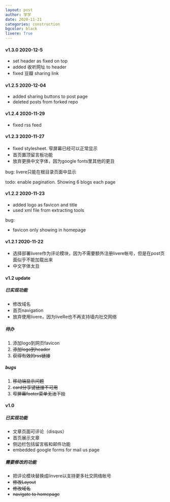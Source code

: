 ```yaml
---
layout: post
author: 学学
date: 2020-11-21
categories: construction
bgcolor: black
livere: True
---
```


#### v1.3.0 2020-12-5
- set header as fixed on top
- added 收听网址 to header
- fixed 豆瓣 sharing link

#### v1.2.5 2020-12-04
- added sharing buttons to post page
- deleted posts from forked repo

#### v1.2.4 2020-11-29
- fixed rss feed

#### v1.2.3 2020-11-27
- fixed stylesheet. 窄屏幕已经可以正常显示
- 首页置顶留言板功能
- 放弃更换中文字体，因为google fonts里其他的更丑

bug: livere只能在根目录页面中显示

todo: enable pagination. Showing 6 blogs each page

#### v1.2.2 2020-11-23
- added logo as favicon and title
- used xml file from extracting tools

bug:
- favicon only showing in homepage

#### v1.2.1 2020-11-22
- 选择部署livere作为评论模块，因为不需要额外注册livere帐号，但是在post页面似乎不能加载出来
- 中文字体太丑

#### v1.2 update
##### 已实现功能
- 修改域名
- 首页navigation
- 放弃使用livere，因为liveRe也不再支持墙内社交网络

##### 待办
1. 添加logo到网页favicon
2. ~~添加logo到header~~
3. ~~获得有效的rss链接~~

##### bugs
1. ~~移动端显示问题~~
2. ~~card分享键链接不可用~~
3. ~~窄屏幕footer菜单无法下拉~~

#### v1.0
##### 已实现功能
- 文章页面可评论（disqus）
- 首页展示文章
- 侧边栏包括留言板和邮件功能
- embedded google forms for mail us page

##### 需要修改的功能
- 把评论模块替换成linvere以支持更多社交网络帐号
- ~~修改Layout~~
- ~~修改域名~~
- ~~navigate to homepage~~
